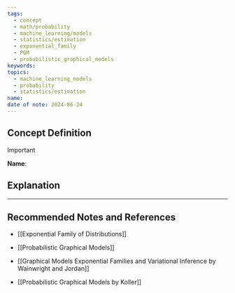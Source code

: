```yaml
---
tags:
  - concept
  - math/probability
  - machine_learning/models
  - statistics/estimation
  - exponential_family
  - PGM
  - probabilistic_graphical_models
keywords: 
topics:
  - machine_learning_models
  - probability
  - statistics/estimation
name: 
date of note: 2024-06-24
---
```


## Concept Definition

>[!important]
>**Name**: 



## Explanation





-----------
##  Recommended Notes and References



- [[Exponential Family of Distributions]]

- [[Probabilistic Graphical Models]]


- [[Graphical Models Exponential Families and Variational Inference by Wainwright and Jordan]]
- [[Probabilistic Graphical Models by Koller]]

